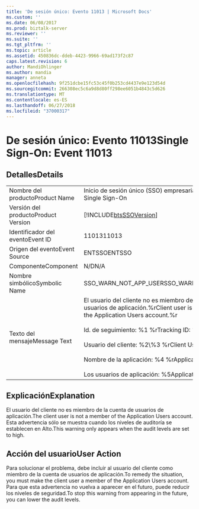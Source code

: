 ```yaml
---
title: 'De sesión único: Evento 11013 | Microsoft Docs'
ms.custom: ''
ms.date: 06/08/2017
ms.prod: biztalk-server
ms.reviewer: ''
ms.suite: ''
ms.tgt_pltfrm: ''
ms.topic: article
ms.assetid: 450836dc-ddeb-4423-9966-69ad173f2c87
caps.latest.revision: 6
author: MandiOhlinger
ms.author: mandia
manager: anneta
ms.openlocfilehash: 9f251dcbe15fc53c45f0b253cd4437e9e123d54d
ms.sourcegitcommit: 266308ec5c6a9d8d80ff298ee6051b4843c5d626
ms.translationtype: MT
ms.contentlocale: es-ES
ms.lasthandoff: 06/27/2018
ms.locfileid: "37000317"
---
```

# <a name="single-sign-on-event-11013"></a><span data-ttu-id="91354-102">De sesión único: Evento 11013</span><span class="sxs-lookup"><span data-stu-id="91354-102">Single Sign-On: Event 11013</span></span>
## <a name="details"></a><span data-ttu-id="91354-103">Detalles</span><span class="sxs-lookup"><span data-stu-id="91354-103">Details</span></span>  
  
|                 |                                                                                                                                                                                                      |
|-----------------|------------------------------------------------------------------------------------------------------------------------------------------------------------------------------------------------------|
|  <span data-ttu-id="91354-104">Nombre del producto</span><span class="sxs-lookup"><span data-stu-id="91354-104">Product Name</span></span>   |                                                                                      <span data-ttu-id="91354-105">Inicio de sesión único (SSO) empresarial</span><span class="sxs-lookup"><span data-stu-id="91354-105">Enterprise Single Sign-On</span></span>                                                                                       |
| <span data-ttu-id="91354-106">Versión del producto</span><span class="sxs-lookup"><span data-stu-id="91354-106">Product Version</span></span> |                                                                      [!INCLUDE[btsSSOVersion](../includes/btsssoversion-md.md)]                                                                      |
|    <span data-ttu-id="91354-107">Identificador del evento</span><span class="sxs-lookup"><span data-stu-id="91354-107">Event ID</span></span>     |                                                                                                <span data-ttu-id="91354-108">11013</span><span class="sxs-lookup"><span data-stu-id="91354-108">11013</span></span>                                                                                                 |
|  <span data-ttu-id="91354-109">Origen del evento</span><span class="sxs-lookup"><span data-stu-id="91354-109">Event Source</span></span>   |                                                                                                <span data-ttu-id="91354-110">ENTSSO</span><span class="sxs-lookup"><span data-stu-id="91354-110">ENTSSO</span></span>                                                                                                |
|    <span data-ttu-id="91354-111">Componente</span><span class="sxs-lookup"><span data-stu-id="91354-111">Component</span></span>    |                                                                                                 <span data-ttu-id="91354-112">N/D</span><span class="sxs-lookup"><span data-stu-id="91354-112">N/A</span></span>                                                                                                  |
|  <span data-ttu-id="91354-113">Nombre simbólico</span><span class="sxs-lookup"><span data-stu-id="91354-113">Symbolic Name</span></span>  |                                                                                        <span data-ttu-id="91354-114">SSO_WARN_NOT_APP_USER</span><span class="sxs-lookup"><span data-stu-id="91354-114">SSO_WARN_NOT_APP_USER</span></span>                                                                                         |
|  <span data-ttu-id="91354-115">Texto del mensaje</span><span class="sxs-lookup"><span data-stu-id="91354-115">Message Text</span></span>   | <span data-ttu-id="91354-116">El usuario del cliente no es miembro de la cuenta de usuarios de aplicación.%r</span><span class="sxs-lookup"><span data-stu-id="91354-116">Client user is not a member of the Application Users account.%r</span></span><br /><br /> <span data-ttu-id="91354-117">Id. de seguimiento: %1 %r</span><span class="sxs-lookup"><span data-stu-id="91354-117">Tracking ID: %1%r</span></span><br /><br /> <span data-ttu-id="91354-118">Usuario del cliente: %2\\%3 %r</span><span class="sxs-lookup"><span data-stu-id="91354-118">Client User: %2\\%3%r</span></span><br /><br /> <span data-ttu-id="91354-119">Nombre de la aplicación: %4 %r</span><span class="sxs-lookup"><span data-stu-id="91354-119">Application Name: %4%r</span></span><br /><br /> <span data-ttu-id="91354-120">Los usuarios de aplicación: %5</span><span class="sxs-lookup"><span data-stu-id="91354-120">Application Users: %5</span></span> |
  
## <a name="explanation"></a><span data-ttu-id="91354-121">Explicación</span><span class="sxs-lookup"><span data-stu-id="91354-121">Explanation</span></span>  
 <span data-ttu-id="91354-122">El usuario del cliente no es miembro de la cuenta de usuarios de aplicación.</span><span class="sxs-lookup"><span data-stu-id="91354-122">The client user is not a member of the Application Users account.</span></span> <span data-ttu-id="91354-123">Esta advertencia sólo se muestra cuando los niveles de auditoría se establecen en Alto.</span><span class="sxs-lookup"><span data-stu-id="91354-123">This warning only appears when the audit levels are set to high.</span></span>  
  
## <a name="user-action"></a><span data-ttu-id="91354-124">Acción del usuario</span><span class="sxs-lookup"><span data-stu-id="91354-124">User Action</span></span>  
 <span data-ttu-id="91354-125">Para solucionar el problema, debe incluir al usuario del cliente como miembro de la cuenta de usuarios de aplicación.</span><span class="sxs-lookup"><span data-stu-id="91354-125">To remedy the situation, you must make the client user a member of the Application Users account.</span></span> <span data-ttu-id="91354-126">Para que esta advertencia no vuelva a aparecer en el futuro, puede reducir los niveles de seguridad.</span><span class="sxs-lookup"><span data-stu-id="91354-126">To stop this warning from appearing in the future, you can lower the audit levels.</span></span>